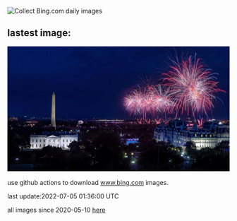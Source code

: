 ![Collect Bing.com daily images](https://github.com/counter2015/bing-daily-images/workflows/Collect%20Bing.com%20daily%20images/badge.svg)
## lastest image:
![](images/WHFireworks.jpg)

use github actions to download www.bing.com images.

last update:2022-07-05 01:36:00 UTC

all images since 2020-05-10 [here](https://github.com/counter2015/bing-daily-images/tree/master/images) 
